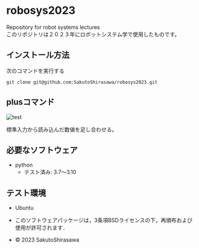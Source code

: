 # robosys2023
Repository for robot systems lectures  
このリポジトリは２０２３年にロボットシステム学で使用したものです。  
## インストール方法  
次のコマンドを実行する
```
git clone git@github.com:SakutoShirasawa/robosys2023.git
```
## plusコマンド  
![test](https://github.com/SakutoShirasawa/robosys2023/actions/workflows/test.yml/badge.svg)

標準入力から読み込んだ数値を足し合わせる。  
## 必要なソフトウェア  
* python
  * テスト済み: 3.7～3.10

## テスト環境  
* Ubuntu

* このソフトウェアパッケージは，3条項BSDライセンスの下，再頒布および使用が許可されます．
* © 2023 SakutoShirasawa
